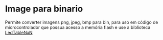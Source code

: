 # Image para binario

Permite converter imagens png, jpeg, bmp para bin, para uso em código de microcontrolador que possua acesso a memória flash e use a biblioteca [LedTableNxN](https://github.com/hamsty/Led-Table-NxN)